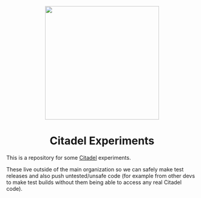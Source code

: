 <p align="center">
  <img height="300" src="https://avatars.githubusercontent.com/u/86734767">
  <h1 align="center">Citadel Experiments</h1>
</p>

This is a repository for some [Citadel](https://github.com/runcitadel) experiments.

These live outside of the main organization so we can safely make test releases and also push untested/unsafe code (for example from other devs to make test builds without them being able to access any real Citadel code).
